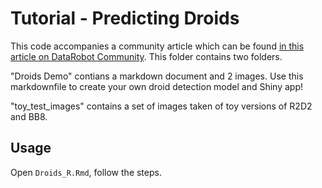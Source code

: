 # Tutorial - Predicting Droids

This code accompanies a community article which can be found [in this article on DataRobot Community](https://community.datarobot.com/t5/resources/detecting-droids-with-r-and-datarobot/ta-p/5081/jump-to/first-unread-message).
This folder contains two folders. 

"Droids Demo" contians a markdown document and 2 images.  Use this markdownfile to create your own droid detection model and Shiny app! 

"toy_test_images" contains a set of images taken of toy versions of R2D2 and BB8. 

## Usage

Open `Droids_R.Rmd`, follow the steps.

